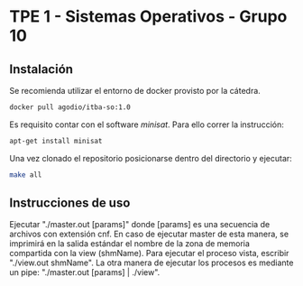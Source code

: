 # TPE 1 - Sistemas Operativos - Grupo 10

## Instalación

Se recomienda utilizar el entorno de docker provisto por la cátedra.
```bash
docker pull agodio/itba-so:1.0
```

Es requisito contar con el software *minisat*. Para ello correr la instrucción:

```bash
apt-get install minisat
```

Una vez clonado el repositorio posicionarse dentro del directorio y ejecutar:
```bash
make all
```

## Instrucciones de uso

Ejecutar "./master.out [params]" donde [params] es una secuencia de archivos con extensión cnf. En caso de ejecutar master de esta manera, se imprimirá en la salida estándar el nombre de la zona de memoria compartida con la view (shmName). Para ejecutar el proceso vista, escribir "./view.out shmName".
La otra manera de ejecutar los procesos es mediante un pipe: "./master.out [params] | ./view". 
